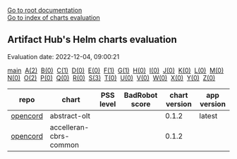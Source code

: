 [Go to root documentation](https://vicenteherrera.com/secobs-charts)  
[Go to index of charts evaluation](https://vicenteherrera.com/secobs-charts/docs/generated/charts_levels.md)

## Artifact Hub's Helm charts evaluation

Evaluation date: 2022-12-04, 09:00:21

[main](./charts_levels)&nbsp; [A(2)](./charts_levels_a)&nbsp; [B(0)](./charts_levels_b)&nbsp; [C(1)](./charts_levels_c)&nbsp; [D(0)](./charts_levels_d)&nbsp; [E(0)](./charts_levels_e)&nbsp; [F(1)](./charts_levels_f)&nbsp; [G(1)](./charts_levels_g)&nbsp; [H(0)](./charts_levels_h)&nbsp; [I(0)](./charts_levels_i)&nbsp; [J(0)](./charts_levels_j)&nbsp; [K(0)](./charts_levels_k)&nbsp; [L(0)](./charts_levels_l)&nbsp; [M(0)](./charts_levels_m)&nbsp; [N(0)](./charts_levels_n)&nbsp; [O(2)](./charts_levels_o)&nbsp; [P(0)](./charts_levels_p)&nbsp; [Q(0)](./charts_levels_q)&nbsp; [R(0)](./charts_levels_r)&nbsp; [S(3)](./charts_levels_s)&nbsp; [T(0)](./charts_levels_t)&nbsp; [U(0)](./charts_levels_u)&nbsp; [V(0)](./charts_levels_v)&nbsp; [W(0)](./charts_levels_w)&nbsp; [X(0)](./charts_levels_x)&nbsp; [Y(0)](./charts_levels_y)&nbsp; [Z(0)](./charts_levels_z)&nbsp; 

| repo | chart | PSS level | BadRobot score | chart version | app version |
|------|------|------|------|------|------|
| [opencord](https://charts.opencord.org/) | abstract-olt |  |  | 0.1.2 | latest |
| [opencord](https://charts.opencord.org/) | accelleran-cbrs-common |  |  | 0.1.2 |  |
